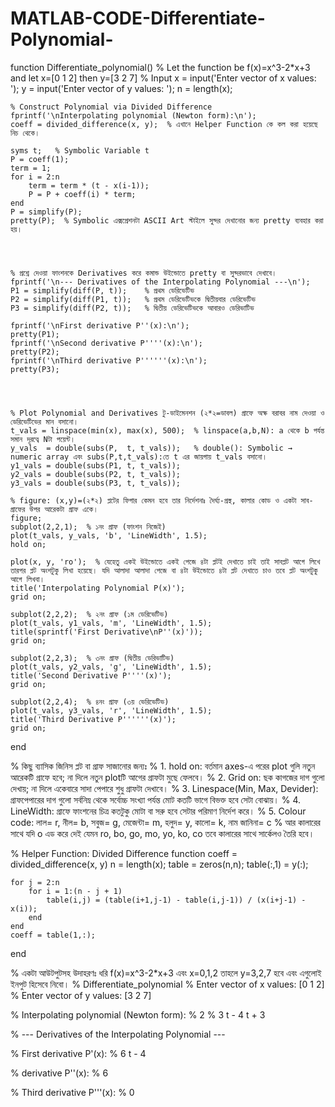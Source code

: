 # MATLAB-CODE-Differentiate-Polynomial-




function Differentiate_polynomial()
    % Let the function be f(x)=x^3-2*x+3 and let x=[0 1 2] then y=[3 2 7]
    % Input 
    x = input('Enter vector of x values: ');
    y = input('Enter vector of y values: ');
    n = length(x);

    % Construct Polynomial via Divided Difference 
    fprintf('\nInterpolating polynomial (Newton form):\n');
    coeff = divided_difference(x, y);  % এখানে Helper Function কে কল করা হয়েছে নিচ থেকে।

    syms t;   % Symbolic Variable t
    P = coeff(1);
    term = 1;
    for i = 2:n
        term = term * (t - x(i-1));
        P = P + coeff(i) * term;
    end
    P = simplify(P);
    pretty(P);  % Symbolic এক্সপ্রেশনটা ASCII Art স্টাইলে সুন্দর দেখানোর জন্য pretty ব্যবহার করা হয়। 




    % প্রশ্নে দেওয়া ফাংশনকে Derivatives করে কমান্ড উইন্ডোতে pretty বা সুন্দরভাবে দেখাবে।
    fprintf('\n--- Derivatives of the Interpolating Polynomial ---\n');
    P1 = simplify(diff(P, t));    % প্রথম ডেরিভেটিভ
    P2 = simplify(diff(P1, t));   % প্রথম ডেরিভেটিভকে দ্বিতীয়বার ডেরিভেটিভ
    P3 = simplify(diff(P2, t));   % দ্বিতীয় ডেরিভেটিভকে আবারও ডেরিভাটিভ

    fprintf('\nFirst derivative P''(x):\n');
    pretty(P1);
    fprintf('\nSecond derivative P''''(x):\n');
    pretty(P2);
    fprintf('\nThird derivative P''''''(x):\n');
    pretty(P3);




    % Plot Polynomial and Derivatives টু-ডাইমেনশন (২*২=ডাবল) গ্রাফে অক্ষ বরাবর নাম দেওয়া ও ডেরিভেটিভের মান বসানো।
    t_vals = linspace(min(x), max(x), 500);  % linspace(a,b,N): a থেকে b পর্যন্ত সমান দূরত্বে Nটা পয়েন্ট।
    y_vals  = double(subs(P,  t, t_vals));   % double(): Symbolic → numeric array এবং subs(P,t,t_vals):তে t এর জায়গায় t_vals বসানো।
    y1_vals = double(subs(P1, t, t_vals));
    y2_vals = double(subs(P2, t, t_vals));
    y3_vals = double(subs(P3, t, t_vals));

    % figure: (x,y)=(২*২) প্লটের ফিগার কেমন হবে তার নির্দেশনাঃ দৈর্ঘ্য-প্রস্থ, কালার কোড ও একটা সাব-গ্রাফের উপর আরেকটা গ্রাফ একে।
    figure;
    subplot(2,2,1);  % ১নং গ্রাফ (ফাংশন নিজেই)
    plot(t_vals, y_vals, 'b', 'LineWidth', 1.5); 
    hold on; 

    plot(x, y, 'ro');  % যেহেতু একই উইন্ডোতে একই পেজে ৪টা প্লটই দেখাতে চাই তাই সাবপ্লট আগে লিখে তারপর প্লট অংশটুকু লিখা হয়েছে। যদি আলাদা আলাদা পেজে বা ৪টা উইন্ডোতে ৪টা প্লট দেখাতে চাও তবে প্লট অংশটুকু আগে লিখবা।
    title('Interpolating Polynomial P(x)');
    grid on;

    subplot(2,2,2);  % ২নং গ্রাফ (১ম ডেরিভেটিভ)
    plot(t_vals, y1_vals, 'm', 'LineWidth', 1.5);
    title(sprintf('First Derivative\nP''(x)'));
    grid on;

    subplot(2,2,3);  % ৩নং গ্রাফ (দ্বিতীয় ডেরিভাটিভ)
    plot(t_vals, y2_vals, 'g', 'LineWidth', 1.5);
    title('Second Derivative P''''(x)');
    grid on;

    subplot(2,2,4);  % ৪নং গ্রাফ (৩য় ভেরিভেটিভ)
    plot(t_vals, y3_vals, 'r', 'LineWidth', 1.5);
    title('Third Derivative P''''''(x)');
    grid on;
end


% কিছু ব্যাসিক জিনিস প্লট বা গ্রাফ সাজানোর জন্যঃ
% 1. hold on: বর্তমান axes-এ পরের plot গুলি নতুন আরেকটি গ্রাফে হবে; না দিলে নতুন plotটি আগের গ্রাফটা মুছে ফেলবে।
% 2. Grid on: ছক কাগজের দাগ গুলো দেখায়; না দিলে একেবারে সাদা পেপারে শুধু গ্রাফটা দেখাবে।
% 3. Linespace(Min, Max, Devider): গ্রাফপেপারের দাগ গুলো সর্বনিম্ন থেকে সর্বোচ্চ সংখ্যা পর্যন্ত মোট কতটি ভাগে বিভক্ত হবে সেটা বোঝায়।
% 4. LineWidth: গ্রাফে ফাংশনের চিত্র কতটুকু মোটা বা সরু হবে সেটার পরিমাণ নির্দেশ করে।
% 5. Colour code: লাল= r, নীল= b, সবুজ= g, মেজেন্টা= m, হলুদ= y, কালো= k, নাম জানিনা= c 
% আর কালারের সাথে যদি o এড করে দেই যেমন ro, bo, go, mo, yo, ko, co তবে কালারের সাথে সার্কেলও তৈরি হবে।


% Helper Function: Divided Difference 
function coeff = divided_difference(x, y)
    n = length(x);
    table = zeros(n,n);
    table(:,1) = y(:);

    for j = 2:n
        for i = 1:(n - j + 1)
            table(i,j) = (table(i+1,j-1) - table(i,j-1)) / (x(i+j-1) - x(i));
        end
    end
    coeff = table(1,:);
end





% একটা আউটপুটসহ উদাহরণঃ ধরি f(x)=x^3-2*x+3 এবং x=0,1,2 তাহলে y=3,2,7 হবে এবং এগুলোই ইনপুট হিসেবে নিবো।
% Differentiate_polynomial
% Enter vector of x values: [0 1 2]
% Enter vector of y values: [3 2 7]

% Interpolating polynomial (Newton form):
%    2
%  3 t  - 4 t + 3

% --- Derivatives of the Interpolating Polynomial ---

% First derivative P'(x):
%  6 t - 4

%  derivative P''(x):
%  6

% Third derivative P'''(x):
% 0

